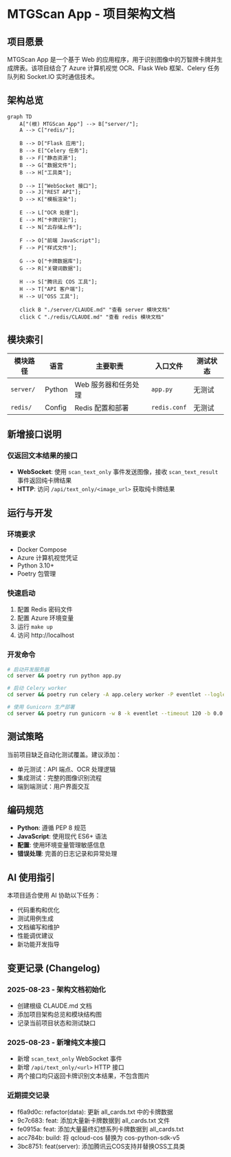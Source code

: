 # MTGScan App - 项目架构文档

## 项目愿景
MTGScan App 是一个基于 Web 的应用程序，用于识别图像中的万智牌卡牌并生成牌表。该项目结合了 Azure 计算机视觉 OCR、Flask Web 框架、Celery 任务队列和 Socket.IO 实时通信技术。

## 架构总览

```mermaid
graph TD
    A["(根) MTGScan App"] --> B["server/"];
    A --> C["redis/"];
    
    B --> D["Flask 应用"];
    B --> E["Celery 任务"];
    B --> F["静态资源"];
    B --> G["数据文件"];
    B --> H["工具类"];
    
    D --> I["WebSocket 接口"];
    D --> J["REST API"];
    D --> K["模板渲染"];
    
    E --> L["OCR 处理"];
    E --> M["卡牌识别"];
    E --> N["云存储上传"];
    
    F --> O["前端 JavaScript"];
    F --> P["样式文件"];
    
    G --> Q["卡牌数据库"];
    G --> R["关键词数据"];
    
    H --> S["腾讯云 COS 工具"];
    H --> T["API 客户端"];
    H --> U["OSS 工具"];

    click B "./server/CLAUDE.md" "查看 server 模块文档"
    click C "./redis/CLAUDE.md" "查看 redis 模块文档"
```

## 模块索引

| 模块路径 | 语言 | 主要职责 | 入口文件 | 测试状态 |
|---------|------|----------|----------|----------|
| `server/` | Python | Web 服务器和任务处理 | `app.py` | 无测试 |
| `redis/` | Config | Redis 配置和部署 | `redis.conf` | 无测试 |

## 新增接口说明

### 仅返回文本结果的接口
- **WebSocket**: 使用 `scan_text_only` 事件发送图像，接收 `scan_text_result` 事件返回纯卡牌结果
- **HTTP**: 访问 `/api/text_only/<image_url>` 获取纯卡牌结果

## 运行与开发

### 环境要求
- Docker Compose
- Azure 计算机视觉凭证
- Python 3.10+
- Poetry 包管理

### 快速启动
1. 配置 Redis 密码文件
2. 配置 Azure 环境变量
3. 运行 `make up`
4. 访问 http://localhost

### 开发命令
```bash
# 启动开发服务器
cd server && poetry run python app.py

# 启动 Celery worker
cd server && poetry run celery -A app.celery worker -P eventlet --loglevel=info

# 使用 Gunicorn 生产部署
cd server && poetry run gunicorn -w 8 -k eventlet --timeout 120 -b 0.0.0.0:5002 app:app
```

## 测试策略

当前项目缺乏自动化测试覆盖。建议添加：
- 单元测试：API 端点、OCR 处理逻辑
- 集成测试：完整的图像识别流程
- 端到端测试：用户界面交互

## 编码规范

- **Python**: 遵循 PEP 8 规范
- **JavaScript**: 使用现代 ES6+ 语法
- **配置**: 使用环境变量管理敏感信息
- **错误处理**: 完善的日志记录和异常处理

## AI 使用指引

本项目适合使用 AI 协助以下任务：
- 代码重构和优化
- 测试用例生成
- 文档编写和维护
- 性能调优建议
- 新功能开发指导

## 变更记录 (Changelog)

### 2025-08-23 - 架构文档初始化
- 创建根级 CLAUDE.md 文档
- 添加项目架构总览和模块结构图
- 记录当前项目状态和测试缺口

### 2025-08-23 - 新增纯文本接口
- 新增 `scan_text_only` WebSocket 事件
- 新增 `/api/text_only/<url>` HTTP 接口
- 两个接口均只返回卡牌识别文本结果，不包含图片

### 近期提交记录
- f6a9d0c: refactor(data): 更新 all_cards.txt 中的卡牌数据
- 9c7c683: feat: 添加大量新卡牌数据到 all_cards.txt 文件
- fe0915a: feat: 添加大量最终幻想系列卡牌数据到 all_cards.txt
- acc784b: build: 将 qcloud-cos 替换为 cos-python-sdk-v5
- 3bc8751: feat(server): 添加腾讯云COS支持并替换OSS工具类